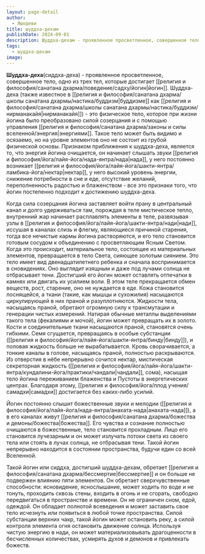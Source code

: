 ```yaml
---
layout: page-detail
author:
  - Яшодеви
title: шуддха-дехам
publishDate: 2024-09-01
description: Шуддха-дехам - проявленное просветленное, совершенное тело, одно из трех тел, которые достигает йогин.
tags:
  - шуддха-дехам
image:
---
```

**Шуддха-деха**(сиддха-деха) - проявленное просветленное, совершенное тело, одно из трех тел, которые достигает [[религия и философия/санатана дхарма/поведение/садху/йогин|йогин]]. Шуддха-деха (также известное в [[религия и философия/санатана дхарма/школы санатана дхармы/настика/буддизм|буддизме]] как [[религия и философия/санатана дхарма/школы санатана дхармы/настика/буддизм/нирманакайя|нирманакайя]]) - это физическое тело, которое при жизни йогина было преобразовано силой созерцания и с помощью управления [[религия и философия/санатана дхарма/законы и силы вселенной/энергия|энергиями]]. Такое тело может быть видимо и осязаемо, но на уровне элементов оно не состоит из грубой физической основы. Признаком приближения к шуддха-деха, является то, что энергия йогина очищается, он начинает слышать звуки [[религия и философия/йога/лайя-йога/нада-янтра/нада|нада]], у него постоянно возникает [[религия и философия/йога/лайя-йога/шакти-янтра/ламбика-йога/нектар|нектар]], у него высокий уровень энергии, снижение потребности в сне и еде, отсутствие желаний, переполненность радостью и блаженством - все это признаки того, что йогин постепенно подходит к достижению шуддха-деха.

Когда сила созерцания йогина заставляет войти прану в центральный канал и долго удерживаться там, порождая в теле мистическое тепло, внутренний жар начинает расплавлять элементы в теле, развязывая узлы в [[религия и философия/йога/лайя-йога/шакти-янтра/нади|нади]], иссушая в каналах слизь и флегму, являющиеся причиной старения, тогда все нечистые кармы йогина растворяются, и его тело становится готовым сосудом к объединению с просветляющим Ясным Светом. Когда это происходит, материальное тело, состоящее из материальных элементов, превращается в тело Света, сияющее золотым сиянием. Это тело имеет вид двенадцатилетнего ребенка и сначала воспринимается в сновидениях. Оно выглядит изящным и даже под лучами солнца не отбрасывает тени. Достигший его йогин может оставлять отпечатки в камнях или двигать их усилием воли. В этом теле прекращается обмен веществ, рост, старение, оно не нуждается в еде. Кожа становится лоснящейся, а ткани (такие, как мышцы и сухожилия) насыщаются циркулирующей в них праной и разуплотняются. Жидкости тела, насыщаясь праной, обретают огромную силу к трансмутации и генерации чистых измерений. Натирая обычные металлы выделениями такого тела (фекалиями и мочой), йогин может превращать их в золото. Кости и соединительные ткани насыщаются праной, становятся очень гибкими. Семя сгущается, превращаясь в особые субстанции ([[религия и философия/йога/лайя-йога/шакти-янтра/бинду|бинду]]), и половая жидкость больше не вырабатывается. Кровь сворачивается, а тонкие каналы в голове, насыщаясь праной, полностью раскрываются. Из отверстия в нёбе непрерывно сочится нектар, мистическая секреторная жидкость ([[религия и философия/йога/лайя-йога/шакти-янтра/кундалини-йога/практики/чандали|чандали]], сома), насыщая тело йогина переживанием блаженства и Пустоты в энергетических центрах. Благодаря этому, [[религия и философия/йога/плод учения/самадхи|самадхи]] достигается без каких-либо усилий.

Йогин постоянно слышит божественные звуки и мелодии ([[религия и философия/йога/лайя-йога/нада-янтра/анахата-нада|анахата-нада]]), а в его каналах живут [[религия и философия/санатана дхарма/божества и демоны/божества|божества]]. Его чувства и сознание полностью очищаются в божественные, тело становится прохладным. Лицо его становится лучезарным и он может излучать потоки света из своего тела или стоять в лучах солнца, не отбрасывая тени. Такой йогин непрерывно находится в состоянии пространства, будучи един со всей Вселенной.

Такой йогин или сиддха, достигший шуддха-дехам, обретает [[религия и философия/санатана дхарма/бессмертие|бессмертие]] и он больше не подвержен влиянию пяти элементов. Он обретает сверхчувственные способности: ясновидение, яснослышание, может ходить по воде и не тонуть, проходить сквозь стены, входить в огонь и не сгорать, свободно передвигаться в пространстве и времени. Он не ограничен сном, едой, одеждой. Он обладает полнотой всеведения и может заставить свое тело исчезнуть или появиться в любой точке пространства. Силой субстанции верхних чакр, такой йогин может остановить реку, а силой контроля элемента огня остановить движение солнца. Используя чистую энергию в нади, он может материализовывать драгоценности в бесчисленных количествах, усмирять духов и демонов и привлекать божеств.


